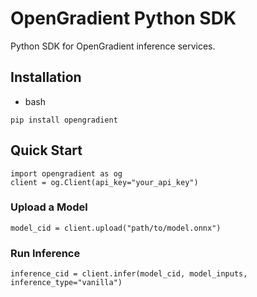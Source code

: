 # OpenGradient Python SDK

Python SDK for OpenGradient inference services.

## Installation

- bash
```
pip install opengradient
```

## Quick Start
```
import opengradient as og
client = og.Client(api_key="your_api_key")
```

### Upload a Model
```
model_cid = client.upload("path/to/model.onnx")
```

### Run Inference
```
inference_cid = client.infer(model_cid, model_inputs, inference_type="vanilla")
```